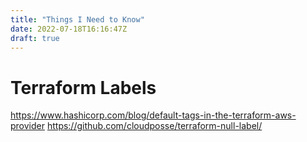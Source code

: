 ```yaml
---
title: "Things I Need to Know"
date: 2022-07-18T16:16:47Z
draft: true
---
```


# Terraform Labels
https://www.hashicorp.com/blog/default-tags-in-the-terraform-aws-provider
https://github.com/cloudposse/terraform-null-label/
